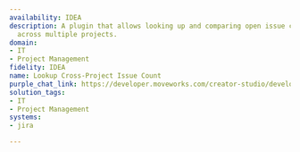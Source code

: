 ```yaml
---
availability: IDEA
description: A plugin that allows looking up and comparing open issue counts by status
  across multiple projects.
domain:
- IT
- Project Management
fidelity: IDEA
name: Lookup Cross-Project Issue Count
purple_chat_link: https://developer.moveworks.com/creator-studio/developer-tools/purple-chat/?conversation=%7B%22startTimestamp%22%3A%2211%3A43+AM%22%2C%22messages%22%3A%5B%7B%22parts%22%3A%5B%7B%22richText%22%3A%22Compare+open+issue+counts+by+status+across+PROJ1%2C+PROJ2%2C+and+PROJ3.%22%7D%5D%2C%22role%22%3A%22user%22%7D%2C%7B%22parts%22%3A%5B%7B%22reasoningSteps%22%3A%5B%7B%22richText%22%3A%22Searching+for+projects+%27PROJ1%27%2C+%27PROJ2%27%2C+and+%27PROJ3%27+in+Jira.%22%2C%22status%22%3A%22success%22%7D%2C%7B%22richText%22%3A%22Fetching+open+issue+counts+by+status+for+the+specified+projects.%22%2C%22status%22%3A%22success%22%7D%5D%7D%2C%7B%22richText%22%3A%22%3Cp%3EHere+are+the+open+issue+counts+by+status+across+the+requested+%3Cb%3EJira%3C%2Fb%3E+projects%3A%3C%2Fp%3E%3Cul%3E%3Cli%3E%3Cb%3EPROJ1%3C%2Fb%3E%3Cul%3E%3Cli%3ETo+Do%3A+25%3C%2Fli%3E%3Cli%3EIn+Progress%3A+15%3C%2Fli%3E%3Cli%3EIn+Review%3A+10%3C%2Fli%3E%3C%2Ful%3E%3C%2Fli%3E%3Cli%3E%3Cb%3EPROJ2%3C%2Fb%3E%3Cul%3E%3Cli%3ETo+Do%3A+40%3C%2Fli%3E%3Cli%3EIn+Progress%3A+22%3C%2Fli%3E%3Cli%3EIn+Review%3A+8%3C%2Fli%3E%3C%2Ful%3E%3C%2Fli%3E%3Cli%3E%3Cb%3EPROJ3%3C%2Fb%3E%3Cul%3E%3Cli%3ETo+Do%3A+12%3C%2Fli%3E%3Cli%3EIn+Progress%3A+5%3C%2Fli%3E%3Cli%3EIn+Review%3A+3%3C%2Fli%3E%3C%2Ful%3E%3C%2Fli%3E%3C%2Ful%3E%22%7D%2C%7B%22citations%22%3A%5B%7B%22citationTitle%22%3A%22PROJ1%22%2C%22connectorName%22%3A%22jira%22%7D%2C%7B%22citationTitle%22%3A%22PROJ2%22%2C%22connectorName%22%3A%22jira%22%7D%2C%7B%22citationTitle%22%3A%22PROJ3%22%2C%22connectorName%22%3A%22jira%22%7D%5D%7D%5D%2C%22role%22%3A%22assistant%22%2C%22showFeedbackTray%22%3Atrue%7D%5D%7D
solution_tags:
- IT
- Project Management
systems:
- jira

---
```

